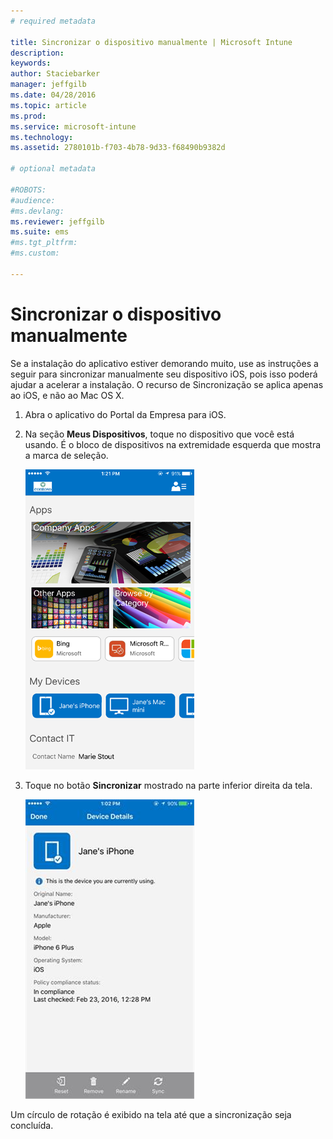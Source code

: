 ```yaml
---
# required metadata

title: Sincronizar o dispositivo manualmente | Microsoft Intune
description:
keywords:
author: Staciebarker
manager: jeffgilb
ms.date: 04/28/2016
ms.topic: article
ms.prod:
ms.service: microsoft-intune
ms.technology:
ms.assetid: 2780101b-f703-4b78-9d33-f68490b9382d

# optional metadata

#ROBOTS:
#audience:
#ms.devlang:
ms.reviewer: jeffgilb
ms.suite: ems
#ms.tgt_pltfrm:
#ms.custom:

---
```



# Sincronizar o dispositivo manualmente

Se a instalação do aplicativo estiver demorando muito, use as instruções a seguir para sincronizar manualmente seu dispositivo iOS, pois isso poderá ajudar a acelerar a instalação. O recurso de Sincronização se aplica apenas ao iOS, e não ao Mac OS X.

1. Abra o aplicativo do Portal da Empresa para iOS.

2. Na seção **Meus Dispositivos**, toque no dispositivo que você está usando. É o bloco de dispositivos na extremidade esquerda que mostra a marca de seleção.

    ![ios-sync-1-comp-portal-apps](./media/ios-sync-1-comp-portal-apps.png)

3.  Toque no botão **Sincronizar** mostrado na parte inferior direita da tela.

    ![ios-sync-2-sync-button](./media/ios-sync-2-sync-button.png)

Um círculo de rotação é exibido na tela até que a sincronização seja concluída.

<!--HONumber=May16_HO1-->



